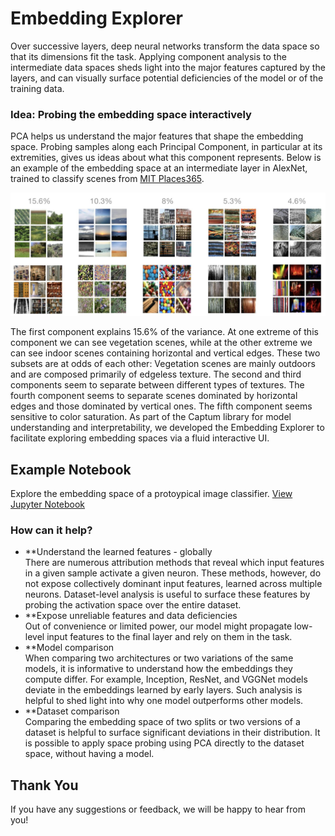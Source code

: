 # Embedding Explorer


Over successive layers, deep neural networks transform the data space so that its dimensions fit the task. Applying component analysis to the intermediate data spaces sheds light into the major features captured by the layers, and can visually surface potential deficiencies of the model or of the training data. 


### Idea: Probing the embedding space interactively

PCA helps us understand the major features that shape the embedding space. Probing samples along each Principal Component, in particular at its extremities, gives us ideas about what this component represents. Below is an example of the embedding space at an intermediate layer in AlexNet, trained to classify scenes from [MIT Places365](http://places2.csail.mit.edu/). 

<p align="center">
<img src="/sample_imgs/PCA_on_Places365_AlexNet.jpg" alt="drawing" width="700"/>
</p>

The first component explains 15.6% of the variance. At one extreme of this component we can see vegetation scenes, while at the other extreme we can see indoor scenes containing horizontal and vertical edges. These two subsets are at odds of each other: Vegetation scenes are mainly outdoors and are composed primarily of edgeless texture.
The second and third components seem to separate between different types of textures. The fourth component seems to separate scenes dominated by horizontal edges and those dominated by vertical ones. The fifth component seems sensitive to color saturation. 
As part of the Captum library for model understanding and interpretability, we developed the Embedding Explorer to facilitate exploring embedding spaces via a fluid interactive UI.

## Example Notebook
Explore the embedding space of a protoypical image classifier.
[View Jupyter Notebook](https://colab.research.google.com/drive/1NdVAR4b1cwVeibxbh2_q6RVcO3ilaYca?usp=sharing#scrollTo=d4UkWTvB-B5N)


### How can it help?
* **Understand the learned features - globally <br>
There are numerous attribution methods that reveal which input features in a given sample activate a given neuron. These methods, however, do not expose collectively dominant input features, learned across multiple neurons. Dataset-level analysis is useful to surface these features by probing the activation space over the entire dataset.
* **Expose unreliable features and data deficiencies <br>
Out of convenience or limited power, our model might propagate low-level input features to the final layer and rely on them in the task.
* **Model comparison <br>
When comparing two architectures or two variations of the same models, it is informative to understand how the embeddings they compute differ. For example, Inception, ResNet, and VGGNet models deviate in the embeddings learned by early layers. Such analysis is helpful to shed light into why one model outperforms other models.  
* **Dataset comparison <br>
Comparing the embedding space of two splits or two versions of a dataset is helpful to surface significant deviations in their distribution. It is possible to apply space probing using PCA directly to the dataset space, without having a model.


## Thank You

If you have any suggestions or feedback, we will be happy to hear from you!
